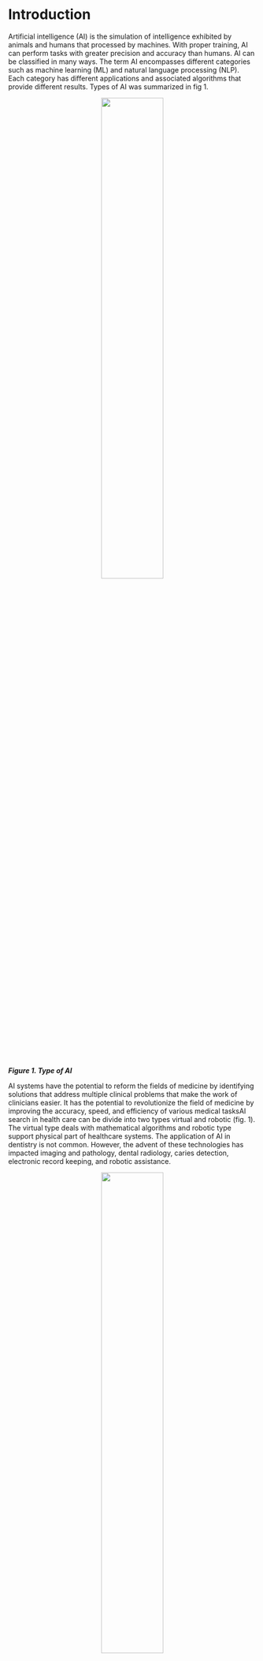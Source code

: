 # Introduction
Artificial intelligence (AI) is the simulation of intelligence exhibited by animals and humans that processed by machines. With proper training, AI can perform tasks with greater precision and accuracy than humans. AI can be classified in many ways. The term AI encompasses different categories such as machine learning (ML) and natural language processing (NLP). Each category has different applications and associated algorithms that provide different results. Types of AI was summarized in fig 1.
<p align="center">
<img src="https://user-images.githubusercontent.com/101681195/207352651-f1e7eeda-e890-4958-9f3a-4701f6ecd2d2.png" width=50% height=50%>
</p>

***Figure 1. Type of AI***


AI systems have the potential to reform the fields of medicine  by identifying solutions that address multiple clinical problems that make the work of clinicians easier. It has the potential to revolutionize the field of medicine by improving the accuracy, speed, and efficiency of various medical tasksAI search in health care can be divide into two types virtual and robotic (fig. 1). The virtual type deals with mathematical algorithms and robotic type support physical part of healthcare systems. The application of AI in dentistry is not common. However, the advent of these technologies has impacted imaging and pathology, dental radiology, caries detection, electronic record keeping, and robotic assistance.
<p align="center">
<img src="https://user-images.githubusercontent.com/101681195/207350849-5233d76d-b279-4c18-bd35-8ecb03e2e200.png" width=50% height=50%>
</p>

***Figure 2. AI fields in medicine***  


Some examples of how AI is being used in medicine include:
1.	Diagnosis: AI algorithms can analyze medical images, such as X-rays and MRIs, to identify abnormalities and make a diagnosis.
2.	Predictive analytics: AI can analyze large amounts of data, including electronic health records and genetic information, to predict the likelihood of certain medical conditions or outcomes.
3.	Personalized medicine: AI can help to tailor treatment plans to individual patients by analyzing their medical history and genetic makeup.
4.	Drug discovery: AI can analyze chemical compounds and predict their potential effectiveness as drugs, speeding up the drug discovery process.
5.	Clinical decision support: AI can provide doctors with real-time recommendations based on the latest medical evidence and guidelines.
Overall, AI has the potential to improve patient care and reduce the burden on healthcare systems by automating routine tasks and enabling doctors to focus on more complex and challenging cases. However, it is important to note that AI is not a replacement for human expertise, and its use in medicine should always be guided by ethical principles.

# AI in dentistry
Dentistry is a branch of medicine that focuses on the health of the teeth and mouth. Dentists are medical professionals who are trained to diagnose, prevent, and treat a variety of conditions and diseases that affect the teeth and mouth. These may include cavities, gum disease, and other infections, as well as problems with the bite, jaw, and facial structure. Dentists also perform a variety of procedures, such as filling cavities, extracting teeth, and placing crowns and bridges. In addition to providing clinical care, dentists may also educate patients on how to maintain good oral hygiene and prevent dental problems. There are several branches of dentistry that focus on specific areas of the mouth and teeth. Some of the main branches of dentistry include:

- Orthodontics: This branch of dentistry deals with the alignment of the teeth and jaw, and involves the use of braces, retainers, and other devices to correct misalignment and improve the appearance of the teeth.

- Periodontics: This branch focuses on the health of the gums and the tissues that support the teeth. Periodontists diagnose and treat gum disease and may also perform procedures such as gum grafts and bone regeneration to restore the health of the gums and support structures.

- Endodontics: This branch focuses on the inside of the teeth, specifically the pulp and the nerves. Endodontists perform procedures such as root canals to treat infections and injuries to the pulp and nerves.

- Prosthodontics: This branch deals with the replacement of missing teeth and the repair of damaged teeth. Prosthodontists may create and place crowns, bridges, and dentures to restore the appearance and function of the teeth.

- Pediatric dentistry: This branch focuses on the oral health of children and adolescents. Pediatric dentists are specially trained to provide dental care for children, including preventive care and treatments for common dental problems.

- Oral and maxillofacial surgery: This branch involves the surgical treatment of problems related to the mouth, teeth, and facial structures. Oral and maxillofacial surgeons may perform procedures such as wisdom tooth extractions and jaw surgery.

Artificial intelligence (AI) is being used in a variety of ways in the field of dentistry, including:
1.	Diagnosis: AI algorithms can analyze dental images, such as X-rays and 3D scans, to identify abnormalities and make a diagnosis.
2.	Treatment planning: AI can analyze patient data and medical images to create customized treatment plans for procedures such as orthodontics and implant placement.
3.	Predictive analytics: AI can analyze large amounts of data, including electronic health records and patient history, to predict the likelihood of certain dental conditions or outcomes.
4.	Patient communication: AI-powered chatbots can assist with patient communication by answering common questions and providing information about treatment options.
5.	Clinical decision support: AI can provide dentists with real-time recommendations based on the latest dental evidence and guidelines.
Overall, AI has the potential to improve patient care and reduce the burden on dental practices by automating routine tasks and enabling dentists to focus on more complex and challenging cases. However, it is important to note that AI is not a replacement for human expertise, and its use in dentistry should always be guided by ethical principles.

## Diagnosis (Dental Radiology)
Artificial intelligence (AI) algorithms, particularly machine learning algorithms, are increasingly being used in the field of radiology to assist with diagnosis. Some of the most commonly used AI algorithms in radiology include:

- Convolutional neural networks (CNNs): These are a type of neural network that are particularly effective at analyzing images and are commonly used in medical imaging for tasks such as segmentation and classification.

- Deep learning: This is a type of machine learning that involves the use of multi-layered neural networks to analyze large datasets and make predictions. Deep learning algorithms are often used in radiology to analyze medical images and assist with diagnosis.

- Natural language processing (NLP): This is a type of AI that is used to analyze and interpret human language. In radiology, NLP algorithms may be used to extract information from radiology reports and other medical documents.

- Decision trees: This is a type of machine learning algorithm that involves creating a flowchart-like tree of decisions, with each branch representing a possible outcome. Decision trees may be used in radiology to assist with diagnosis by analyzing a set of input features and predicting the most likely diagnosis based on those features.

- Support vector machines (SVMs): This is a type of machine learning algorithm that is used to classify data points by finding the hyperplane in a high-dimensional space that maximally separates the points into different categories. SVMs are often used in medical imaging to classify different types of abnormalities or lesions.

It's important to note that AI algorithms are typically used to assist with diagnosis, rather than replacing the role of a radiologist. AI can help radiologists analyze images more efficiently and accurately, but the final diagnosis is still made by the radiologist based on their expertise and knowledge.
